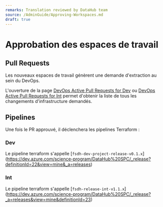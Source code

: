 ```yaml
---
remarks: Translation reviewed by DataHub team
source: /AdminGuide/Approving-Workspaces.md
draft: true
---
```


# Approbation des espaces de travail

## Pull Requests

Les nouveaux espaces de travail génèrent une demande d'extraction au sein du DevOps.

L'ouverture de la page [DevOps Active Pull Requests for Dev](https://dev.azure.com/science-program/DataHub%20SPC/_git/datahub-project-infrastructure-dev/pullrequests?_a=active) ou [DevOps Active Pull Requests for Int](https://dev.azure.com/science-program/DataHub%20SPC/_git/datahub-project-infrastructure-int/pullrequests?_a=active) permet d'obtenir la liste de tous les changements d'infrastructure demandés.

## Pipelines

Une fois le PR approuvé, il déclenchera les pipelines Terraform :

### Dev

Le pipeline terraform s'appelle [`fsdh-dev-project-release-v0.1.x`] (https://dev.azure.com/science-program/DataHub%20SPC/_release?definitionId=22&view=mine&_a=releases)

### Int

Le pipeline terraform s'appelle [`fsdh-release-int-v1.1.x`] (https://dev.azure.com/science-program/DataHub%20SPC/_release?_a=releases&view=mine&definitionId=23)
